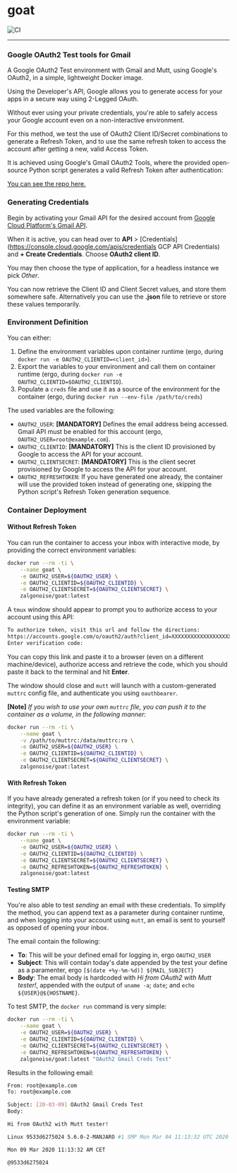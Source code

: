 # goat

![CI](https://github.com/ZalgoNoise/goat/workflows/CI/badge.svg)

____________


### Google OAuth2 Test tools for Gmail

A Google OAuth2 Test environment with Gmail and Mutt, using Google's OAuth2, in a simple, lightweight Docker image.

Using the Developer's API, Google allows you to generate access for your apps in a secure way using 2-Legged OAuth.

Without ever using your private credentials, you're able to safely access your Google account even on a non-interactive environment.

For this method, we test the use of OAuth2 Client ID/Secret combinations to generate a Refresh Token, and to use the same refresh token to access the account after getting a new, valid Access Token.

It is achieved using Google's Gmail OAuth2 Tools, where the provided open-source Python script generates a valid Refresh Token after authentication:

[You can see the repo here.](https://github.com/google/gmail-oauth2-tools "Google's Gmail OAuth2 Tools")

### Generating Credentials

Begin by activating your Gmail API for the desired account from [Google Cloud Platform's Gmail API](https://console.cloud.google.com/apis/library/gmail.googleapis.com "GCP Gmail API").

When it is active, you can head over to __API__ > [Credentials](https://console.cloud.google.com/apis/credentials GCP API Credentials) and __+ Create Credentials__. Choose __OAuth2 client ID__.

You may then choose the type of application, for a headless instance we pick _Other_.

You can now retrieve the Client ID and Client Secret values, and store them somewhere safe. Alternatively you can use the __.json__ file to retrieve or store these values temporarily.

### Environment Definition

You can either:
1. Define the environment variables upon container runtime (ergo, during `docker run -e OAUTH2_CLIENTID=<client_id>`).
1. Export the variables to your environment and call them on container runtime (ergo, during `docker run -e OAUTH2_CLIENTID=$OAUTH2_CLIENTID`).
1. Populate a `creds` file and use it as a source of the environment for the container (ergo, during `docker run --env-file /path/to/creds`)

The used variables are the following:
- `OAUTH2_USER`: __[MANDATORY]__ Defines the email address being accessed. Gmail API must be enabled for this account (ergo, `OAUTH2_USER=root@example.com`). 
- `OAUTH2_CLIENTID`: __[MANDATORY]__ This is the client ID provisioned by Google to access the API for your account.
- `OAUTH2_CLIENTSECRET`: __[MANDATORY]__ This is the client secret provisioned by Google to access the API for your account.
- `OAUTH2_REFRESHTOKEN`: If you have generated one already, the container will use the provided token instead of generating one, skipping the Python script's Refresh Token generation sequence.

### Container Deployment

#### Without Refresh Token

You can run the container to access your inbox with interactive mode, by providing the correct environment variables:

```bash
docker run --rm -ti \
    --name goat \
    -e OAUTH2_USER=${OAUTH2_USER} \
    -e OAUTH2_CLIENTID=${OAUTH2_CLIENTID} \
    -e OAUTH2_CLIENTSECRET=${OAUTH2_CLIENTSECRET} \
    zalgonoise/goat:latest
```

A `tmux` window should appear to prompt you to authorize access to your account using this API:

```bash
To authorize token, visit this url and follow the directions:
https://accounts.google.com/o/oauth2/auth?client_id=XXXXXXXXXXXXXXXXXXXXXXXXXXXXXXXXXXX
Enter verification code: 

```

You can copy this link and paste it to a browser (even on a different machine/device), authorize access and retrieve the code, which you should paste it back to the terminal and hit __Enter__.

The window should close and `mutt` will launch with a custom-generated `muttrc` config file, and authenticate you using `oauthbearer`.

__[Note]__
_If you wish to use your own `muttrc` file, you can push it to the container as a volume, in the following manner:_

```bash
docker run --rm -ti \
    --name goat \
    -v /path/to/muttrc:/data/muttrc:ro \
    -e OAUTH2_USER=${OAUTH2_USER} \
    -e OAUTH2_CLIENTID=${OAUTH2_CLIENTID} \
    -e OAUTH2_CLIENTSECRET=${OAUTH2_CLIENTSECRET} \
    zalgonoise/goat:latest
```
#### With Refresh Token

If you have already generated a refresh token (or if you need to check its integrity), you can define it as an environment variable as well, overriding the Python script's generation of one. Simply run the container with the environment variable:


```bash
docker run --rm -ti \
    --name goat \
    -e OAUTH2_USER=${OAUTH2_USER} \
    -e OAUTH2_CLIENTID=${OAUTH2_CLIENTID} \
    -e OAUTH2_CLIENTSECRET=${OAUTH2_CLIENTSECRET} \
    -e OAUTH2_REFRESHTOKEN=${OAUTH2_REFRESHTOKEN} \
    zalgonoise/goat:latest
```


#### Testing SMTP

You're also able to test _sending_ an email with these credentials. To simplify the method, you can append text as a parameter during container runtime, and when logging into your account using `mutt`, an email is sent to yourself as opposed of opening your inbox.

The email contain the following:
- __To__: This will be your defined email for logging in, ergo `OAUTH2_USER`
- __Subject__: This will contain today's date appended by the test your define as a paramenter, ergo `[$(date +%y-%m-%d)] ${MAIL_SUBJECT}`
- __Body__: The email body is hardcoded with _Hi from OAuth2 with Mutt tester!_, appended with the output of `uname -a`; `date`; and `echo ${USER}@${HOSTNAME}`.

To test SMTP, the `docker run` command is very simple:


```bash
docker run --rm -ti \
    --name goat \
    -e OAUTH2_USER=${OAUTH2_USER} \
    -e OAUTH2_CLIENTID=${OAUTH2_CLIENTID} \
    -e OAUTH2_CLIENTSECRET=${OAUTH2_CLIENTSECRET} \
    -e OAUTH2_REFRESHTOKEN=${OAUTH2_REFRESHTOKEN} \
    zalgonoise/goat:latest "OAuth2 Gmail Creds Test"
```

Results in the following email:

```bash
From: root@example.com
To: root@example.com

Subject: [20-03-09] OAuth2 Gmail Creds Test
Body:

Hi from OAuth2 with Mutt tester!

Linux 9533d6275024 5.6.0-2-MANJARO #1 SMP Mon Mar 04 11:13:32 UTC 2020 x86_64 Linux

Mon 09 Mar 2020 11:13:32 AM CET

@9533d6275024
```
